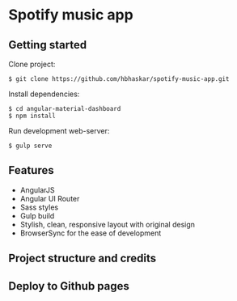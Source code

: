 # Spotify music app



## Getting started

Clone project:

    $ git clone https://github.com/hbhaskar/spotify-music-app.git

Install dependencies:

    $ cd angular-material-dashboard
    $ npm install
    
Run development web-server:

    $ gulp serve

## Features

* AngularJS
* Angular UI Router
* Sass styles
* Gulp build
* Stylish, clean, responsive layout with original design
* BrowserSync for the ease of development

## Project structure and credits



## Deploy to Github pages  
  
    

